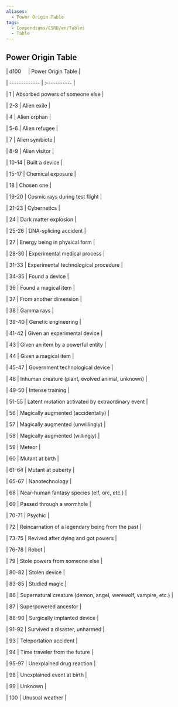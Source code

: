 ```yaml
---
aliases:
  - Power Origin Table
tags:
  - Compendiums/CSRD/en/Tables
  - Table
---
```

  
## Power Origin Table  
|  d100 &nbsp; &nbsp; | Power Origin Table  |  
| ------------- | :----------- |  
| 1 | Absorbed powers of someone else |  
| 2-3 | Alien exile |  
| 4 | Alien orphan |  
| 5-6 | Alien refugee |  
| 7 | Alien symbiote |  
| 8-9 | Alien visitor |  
| 10-14 | Built a device |  
| 15-17 | Chemical exposure |  
| 18 | Chosen one |  
| 19-20 | Cosmic rays during test flight |  
| 21-23 | Cybernetics |  
| 24 | Dark matter explosion |  
| 25-26 | DNA-splicing accident |  
| 27 | Energy being in physical form |  
| 28-30 | Experimental medical process |  
| 31-33 | Experimental technological procedure |  
| 34-35 | Found a device |  
| 36 | Found a magical item |  
| 37 | From another dimension |  
| 38 | Gamma rays |  
| 39-40 | Genetic engineering |  
| 41-42 | Given an experimental device |  
| 43 | Given an item by a powerful entity |  
| 44 | Given a magical item |  
| 45-47 | Government technological device |  
| 48 | Inhuman creature (plant, evolved animal, unknown) |  
| 49-50 | Intense training |  
| 51-55 | Latent mutation activated by extraordinary event |  
| 56 | Magically augmented (accidentally) |  
| 57 | Magically augmented (unwillingly) |  
| 58 | Magically augmented (willingly) |  
| 59 | Meteor |  
| 60 | Mutant at birth |  
| 61-64 | Mutant at puberty |  
| 65-67 | Nanotechnology |  
| 68 | Near-human fantasy species (elf, orc, etc.) |  
| 69 | Passed through a wormhole |  
| 70-71 | Psychic |  
| 72 | Reincarnation of a legendary being from the past |  
| 73-75 | Revived after dying and got powers |  
| 76-78 | Robot |  
| 79 | Stole powers from someone else |  
| 80-82 | Stolen device |  
| 83-85 | Studied magic |  
| 86 | Supernatural creature (demon, angel, werewolf, vampire, etc.) |  
| 87 | Superpowered ancestor |  
| 88-90 | Surgically implanted device |  
| 91-92 | Survived a disaster, unharmed |  
| 93 | Teleportation accident |  
| 94 | Time traveler from the future |  
| 95-97 | Unexplained drug reaction |  
| 98 | Unexplained event at birth |  
| 99 | Unknown |  
| 100 | Unusual weather |